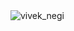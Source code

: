 <picture>
 <source media="(prefers-color-scheme: dark)" srcset="https://media.licdn.com/dms/image/D4D03AQFkonrdZC2TuQ/profile-displayphoto-shrink_800_800/0/1687799520186?e=1713398400&v=beta&t=YNfBOKoCrkbvPs2sfL-tnddKsfvg5mpFEeCOOy1XcRs">
 <source media="(prefers-color-scheme: light)" srcset="https://media.licdn.com/dms/image/D4D03AQFkonrdZC2TuQ/profile-displayphoto-shrink_800_800/0/1687799520186?e=1713398400&v=beta&t=YNfBOKoCrkbvPs2sfL-tnddKsfvg5mpFEeCOOy1XcRs">
 <img alt="vivek_negi" src="https://media.licdn.com/dms/image/D4D03AQFkonrdZC2TuQ/profile-displayphoto-shrink_800_800/0/1687799520186?e=1713398400&v=beta&t=YNfBOKoCrkbvPs2sfL-tnddKsfvg5mpFEeCOOy1XcRs">
</picture>



<!--
**viveknegi51288/viveknegi51288** is a ✨ _special_ ✨ repository because its `README.md` (this file) appears on your GitHub profile.

Here are some ideas to get you started:

- 🔭 I’m currently working on ...
- 🌱 I’m currently learning ...
- 👯 I’m looking to collaborate on ...
- 🤔 I’m looking for help with ...
- 💬 Ask me about ...
- 📫 How to reach me: ...
- 😄 Pronouns: ...
- ⚡ Fun fact: ...
-->


